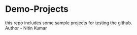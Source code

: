 # Demo-Projects
this repo includes some sample projects for testing the github.
<br>
Author - Nitin Kumar
